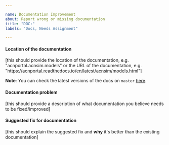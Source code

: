 ```yaml
---

name: Documentation Improvement
about: Report wrong or missing documentation
title: "DOC:"
labels: "Docs, Needs Assignment"

---
```


#### Location of the documentation

\[this should provide the location of the documentation, e.g. "acnportal.acnsim.models" or the URL of the documentation, e.g. "<https://acnportal.readthedocs.io/en/latest/acnsim/models.html>"]

**Note**: You can check the latest versions of the docs on `master` [here](https://acnportal.readthedocs.io/en/latest/index.html).

#### Documentation problem

\[this should provide a description of what documentation you believe needs to be fixed/improved]

#### Suggested fix for documentation

\[this should explain the suggested fix and **why** it's better than the existing documentation]
